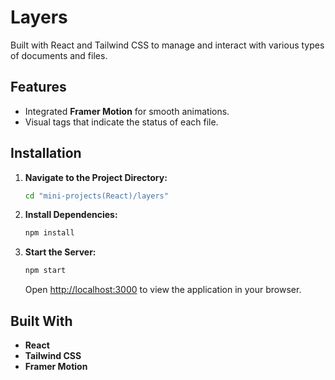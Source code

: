 # Layers

Built with React and Tailwind CSS to manage and interact with various types of documents and files.

## Features

- Integrated **Framer Motion** for smooth animations.
- Visual tags that indicate the status of each file.

## Installation

1. **Navigate to the Project Directory:**

    ```bash
    cd "mini-projects(React)/layers"
    ```

2. **Install Dependencies:**

    ```bash
    npm install
    ```

3. **Start the Server:**

    ```bash
    npm start
    ```

    Open [http://localhost:3000](http://localhost:3000) to view the application in your browser.

## Built With

- **React**
- **Tailwind CSS**
- **Framer Motion**
